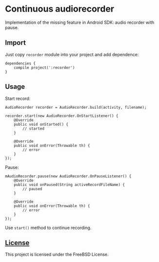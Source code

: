 # Continuous audiorecorder

Implementation of the missing feature in Android SDK: audio recorder with pause.

## Import

Just copy `recorder` module into your project and add dependence:

    dependencies {
        compile project(':recorder')
    }

## Usage

Start record:

    AudioRecorder recorder = AudioRecorder.build(activity, filename);

    recorder.start(new AudioRecorder.OnStartListener() {
        @Override
        public void onStarted() {
            // started
        }

        @Override
        public void onError(Throwable th) {
            // error
        }
    });

Pause:

    mAudioRecorder.pause(new AudioRecorder.OnPauseListener() {
        @Override
        public void onPaused(String activeRecordFileName) {
            // paused
        }

        @Override
        public void onError(Throwable th) {
            // error
        }
    });

Use `start()` method to continue recording.

## [License](https://github.com/lassana/continuous-audiorecorder/blob/master/LICENSE)

This project is licensed under the FreeBSD License.
